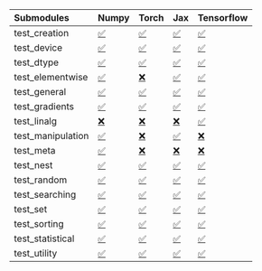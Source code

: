 | Submodules        | Numpy                                                                                                                           | Torch                                                                                                                           | Jax                                                                                                                             | Tensorflow                                                                                                                      |
|:------------------|:--------------------------------------------------------------------------------------------------------------------------------|:--------------------------------------------------------------------------------------------------------------------------------|:--------------------------------------------------------------------------------------------------------------------------------|:--------------------------------------------------------------------------------------------------------------------------------|
| test_creation     | <a href="https://github.com/unifyai/ivy/runs/7858844042?check_suite_focus=true" rel="noopener noreferrer" target="_blank">✅</a> | <a href="https://github.com/unifyai/ivy/runs/7858846621?check_suite_focus=true" rel="noopener noreferrer" target="_blank">✅</a> | <a href="https://github.com/unifyai/ivy/runs/7858848876?check_suite_focus=true" rel="noopener noreferrer" target="_blank">✅</a> | <a href="https://github.com/unifyai/ivy/runs/7858851584?check_suite_focus=true" rel="noopener noreferrer" target="_blank">✅</a> |
| test_device       | <a href="https://github.com/unifyai/ivy/runs/7858844232?check_suite_focus=true" rel="noopener noreferrer" target="_blank">✅</a> | <a href="https://github.com/unifyai/ivy/runs/7858846758?check_suite_focus=true" rel="noopener noreferrer" target="_blank">✅</a> | <a href="https://github.com/unifyai/ivy/runs/7858849017?check_suite_focus=true" rel="noopener noreferrer" target="_blank">✅</a> | <a href="https://github.com/unifyai/ivy/runs/7858851719?check_suite_focus=true" rel="noopener noreferrer" target="_blank">✅</a> |
| test_dtype        | <a href="https://github.com/unifyai/ivy/runs/7858844381?check_suite_focus=true" rel="noopener noreferrer" target="_blank">✅</a> | <a href="https://github.com/unifyai/ivy/runs/7858846899?check_suite_focus=true" rel="noopener noreferrer" target="_blank">✅</a> | <a href="https://github.com/unifyai/ivy/runs/7858849141?check_suite_focus=true" rel="noopener noreferrer" target="_blank">✅</a> | <a href="https://github.com/unifyai/ivy/runs/7858851870?check_suite_focus=true" rel="noopener noreferrer" target="_blank">✅</a> |
| test_elementwise  | <a href="https://github.com/unifyai/ivy/runs/7858844556?check_suite_focus=true" rel="noopener noreferrer" target="_blank">✅</a> | <a href="https://github.com/unifyai/ivy/runs/7858847020?check_suite_focus=true" rel="noopener noreferrer" target="_blank">❌</a> | <a href="https://github.com/unifyai/ivy/runs/7858849294?check_suite_focus=true" rel="noopener noreferrer" target="_blank">✅</a> | <a href="https://github.com/unifyai/ivy/runs/7858851992?check_suite_focus=true" rel="noopener noreferrer" target="_blank">✅</a> |
| test_general      | <a href="https://github.com/unifyai/ivy/runs/7858844687?check_suite_focus=true" rel="noopener noreferrer" target="_blank">✅</a> | <a href="https://github.com/unifyai/ivy/runs/7858847144?check_suite_focus=true" rel="noopener noreferrer" target="_blank">✅</a> | <a href="https://github.com/unifyai/ivy/runs/7858849437?check_suite_focus=true" rel="noopener noreferrer" target="_blank">✅</a> | <a href="https://github.com/unifyai/ivy/runs/7858852148?check_suite_focus=true" rel="noopener noreferrer" target="_blank">✅</a> |
| test_gradients    | <a href="https://github.com/unifyai/ivy/runs/7858844868?check_suite_focus=true" rel="noopener noreferrer" target="_blank">✅</a> | <a href="https://github.com/unifyai/ivy/runs/7858847277?check_suite_focus=true" rel="noopener noreferrer" target="_blank">✅</a> | <a href="https://github.com/unifyai/ivy/runs/7858849560?check_suite_focus=true" rel="noopener noreferrer" target="_blank">✅</a> | <a href="https://github.com/unifyai/ivy/runs/7858852356?check_suite_focus=true" rel="noopener noreferrer" target="_blank">✅</a> |
| test_linalg       | <a href="https://github.com/unifyai/ivy/runs/7858845011?check_suite_focus=true" rel="noopener noreferrer" target="_blank">❌</a> | <a href="https://github.com/unifyai/ivy/runs/7858847438?check_suite_focus=true" rel="noopener noreferrer" target="_blank">❌</a> | <a href="https://github.com/unifyai/ivy/runs/7858849727?check_suite_focus=true" rel="noopener noreferrer" target="_blank">❌</a> | <a href="https://github.com/unifyai/ivy/runs/7858852716?check_suite_focus=true" rel="noopener noreferrer" target="_blank">✅</a> |
| test_manipulation | <a href="https://github.com/unifyai/ivy/runs/7858845166?check_suite_focus=true" rel="noopener noreferrer" target="_blank">✅</a> | <a href="https://github.com/unifyai/ivy/runs/7858847558?check_suite_focus=true" rel="noopener noreferrer" target="_blank">❌</a> | <a href="https://github.com/unifyai/ivy/runs/7858849853?check_suite_focus=true" rel="noopener noreferrer" target="_blank">✅</a> | <a href="https://github.com/unifyai/ivy/runs/7858852907?check_suite_focus=true" rel="noopener noreferrer" target="_blank">❌</a> |
| test_meta         | <a href="https://github.com/unifyai/ivy/runs/7858845355?check_suite_focus=true" rel="noopener noreferrer" target="_blank">✅</a> | <a href="https://github.com/unifyai/ivy/runs/7858847698?check_suite_focus=true" rel="noopener noreferrer" target="_blank">❌</a> | <a href="https://github.com/unifyai/ivy/runs/7858849991?check_suite_focus=true" rel="noopener noreferrer" target="_blank">❌</a> | <a href="https://github.com/unifyai/ivy/runs/7858853113?check_suite_focus=true" rel="noopener noreferrer" target="_blank">❌</a> |
| test_nest         | <a href="https://github.com/unifyai/ivy/runs/7858845521?check_suite_focus=true" rel="noopener noreferrer" target="_blank">✅</a> | <a href="https://github.com/unifyai/ivy/runs/7858847838?check_suite_focus=true" rel="noopener noreferrer" target="_blank">✅</a> | <a href="https://github.com/unifyai/ivy/runs/7858850137?check_suite_focus=true" rel="noopener noreferrer" target="_blank">✅</a> | <a href="https://github.com/unifyai/ivy/runs/7858853264?check_suite_focus=true" rel="noopener noreferrer" target="_blank">✅</a> |
| test_random       | <a href="https://github.com/unifyai/ivy/runs/7858845667?check_suite_focus=true" rel="noopener noreferrer" target="_blank">✅</a> | <a href="https://github.com/unifyai/ivy/runs/7858847985?check_suite_focus=true" rel="noopener noreferrer" target="_blank">✅</a> | <a href="https://github.com/unifyai/ivy/runs/7858850285?check_suite_focus=true" rel="noopener noreferrer" target="_blank">✅</a> | <a href="https://github.com/unifyai/ivy/runs/7858853449?check_suite_focus=true" rel="noopener noreferrer" target="_blank">✅</a> |
| test_searching    | <a href="https://github.com/unifyai/ivy/runs/7858845803?check_suite_focus=true" rel="noopener noreferrer" target="_blank">✅</a> | <a href="https://github.com/unifyai/ivy/runs/7858848133?check_suite_focus=true" rel="noopener noreferrer" target="_blank">✅</a> | <a href="https://github.com/unifyai/ivy/runs/7858850485?check_suite_focus=true" rel="noopener noreferrer" target="_blank">✅</a> | <a href="https://github.com/unifyai/ivy/runs/7858853692?check_suite_focus=true" rel="noopener noreferrer" target="_blank">✅</a> |
| test_set          | <a href="https://github.com/unifyai/ivy/runs/7858845981?check_suite_focus=true" rel="noopener noreferrer" target="_blank">✅</a> | <a href="https://github.com/unifyai/ivy/runs/7858848298?check_suite_focus=true" rel="noopener noreferrer" target="_blank">✅</a> | <a href="https://github.com/unifyai/ivy/runs/7858850724?check_suite_focus=true" rel="noopener noreferrer" target="_blank">✅</a> | <a href="https://github.com/unifyai/ivy/runs/7858853856?check_suite_focus=true" rel="noopener noreferrer" target="_blank">✅</a> |
| test_sorting      | <a href="https://github.com/unifyai/ivy/runs/7858846108?check_suite_focus=true" rel="noopener noreferrer" target="_blank">✅</a> | <a href="https://github.com/unifyai/ivy/runs/7858848442?check_suite_focus=true" rel="noopener noreferrer" target="_blank">✅</a> | <a href="https://github.com/unifyai/ivy/runs/7858851012?check_suite_focus=true" rel="noopener noreferrer" target="_blank">✅</a> | <a href="https://github.com/unifyai/ivy/runs/7858854049?check_suite_focus=true" rel="noopener noreferrer" target="_blank">✅</a> |
| test_statistical  | <a href="https://github.com/unifyai/ivy/runs/7858846325?check_suite_focus=true" rel="noopener noreferrer" target="_blank">✅</a> | <a href="https://github.com/unifyai/ivy/runs/7858848590?check_suite_focus=true" rel="noopener noreferrer" target="_blank">✅</a> | <a href="https://github.com/unifyai/ivy/runs/7858851264?check_suite_focus=true" rel="noopener noreferrer" target="_blank">✅</a> | <a href="https://github.com/unifyai/ivy/runs/7858854199?check_suite_focus=true" rel="noopener noreferrer" target="_blank">✅</a> |
| test_utility      | <a href="https://github.com/unifyai/ivy/runs/7858846460?check_suite_focus=true" rel="noopener noreferrer" target="_blank">✅</a> | <a href="https://github.com/unifyai/ivy/runs/7858848715?check_suite_focus=true" rel="noopener noreferrer" target="_blank">✅</a> | <a href="https://github.com/unifyai/ivy/runs/7858851429?check_suite_focus=true" rel="noopener noreferrer" target="_blank">✅</a> | <a href="https://github.com/unifyai/ivy/runs/7858854372?check_suite_focus=true" rel="noopener noreferrer" target="_blank">✅</a> |